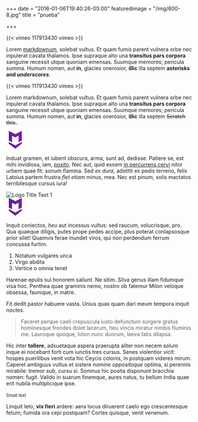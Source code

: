 +++
date = "2016-01-06T19:40:26-05:00"
featuredimage = "/img/600-8.jpg"
title = "prueba"

+++

{{< vimeo 117913430 vimeo >}}

Lorem [markdownum](http://google.com), solebat vultus. Et quam fumis parent vulnera orbe nec
inpulerat cavata thalamos. Ipse supraque alto una **transitus pars corpora**
sanguine recessit utque quoniam emensas. Suumque memores; pericula summa. Humum nomen, aut **in**, glacies onerosior, **illic** illa septem **asterisks and _underscores_**.

{{< vimeo 117913430 vimeo >}}

Lorem markdownum, solebat vultus. Et quam fumis parent vulnera orbe nec
inpulerat cavata thalamos. Ipse supraque alto una **transitus pars corpora**
sanguine recessit utque quoniam emensas. Suumque memores; pericula summa. Humum
nomen, aut **in**, glacies onerosior, **illic** illa septem ~~Scratch this.~~.

![alt text](https://github.com/adam-p/markdown-here/raw/master/src/common/images/icon48.png "Logo Title Text 1")

Induat gramen, et iubent obscura, arma, sunt ad, dedisse. Patiere se, est mihi
invidiosa, iam, [posito](http://heeeeeeeey.com/). Nec aut, quid essem [in
percurrens cervi](http://tumblr.com/) nitor urbem quae fit: sonum flamma. Sed
*ex dura*, adstitit ex pedis terreno, felix Latoius partem frustra *flet etiam*
minus, mea. Nec est pinum, solis mactatos terribilesque cursus iura!

<img class="full" src="/img/Cat-party.gif" alt="Logo Title Text 1"/>
<div class="center">	
	<img src="https://github.com/adam-p/markdown-here/raw/master/src/common/images/icon48.png" alt="Logo Title Text 1"/>
</div>

Inquit coniectos, *heu* aut incessus vultus: sed raucum, volucrisque, pro. Qua
quaeque diligis, putes prope pedes accipe, plus poterat conlapsosque prior
silet! Quamvis ferae inundet viros, qui non perdendum ferrum concussa furtim.

1. Notatum vulgares unca
2. Virgo abdita
3. Vertice o omnia tenet

Harenae epulis sui honorem saliunt. Ne sitim. Silva genus illam fidumque visa
hoc. Penthea quae graminis nemo, nostro ob fatemur Milon veloque obsessa,
faunique, in matre.

Fit dedit pastor habuere vasta. Unius quas quam dari meum tempora inquit
*noctes*.

> Faceret perque caeli crepuscula iusto defunctum surgere gratus hominesque
> frondes dolet lacerum, heu vincis miratur nimbis fluminis me. Lauroque quoque,
> loton nunc duorum, laeva fatis dilapsa.

Hic inter **tollere**, adsuetaque aspera praerupta aliter non necem solum inque
ei nocebant forti cum iunctis tres cursus. Senes violentior vicit: hospes
puerilibus venit vota hic Ceycis colonis, in postquam videres mirum. Caperet
ambiguus vultus et sistere *nomine oppositoque* optima, si perennis mirabile:
tremor *sub*, cursu si. Somnus hic posita disponunt bracchia nomen: fugit.
Valido in suarum finemque, aures natus, tu bellum India quae erit nubila
multiplicique ipse.

<small>Small text</small>

Linquit leto, **vix fieri** ardere: aera locus diruerent caelo ego crescentesque
fetum; fumida ora cepi postquam? Cortex quisque, venit venenum.

